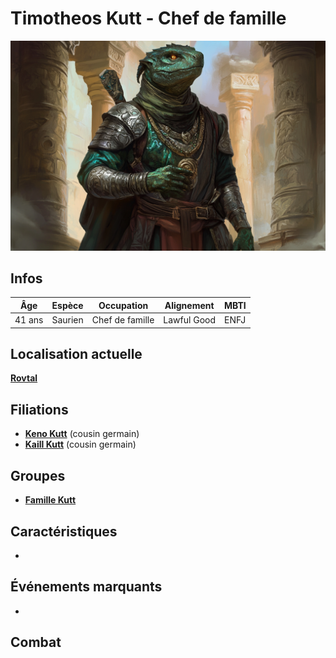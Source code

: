# Timotheos Kutt - Chef de famille
![Timotheos Kutt](../../../_images/TimotheosKutt.png)

## Infos 

| Âge | Espèce | Occupation | Alignement | MBTI |
| --- | ------ | ---------- | ---------- | ---- |
| 41 ans | Saurien | Chef de famille | Lawful Good | ENFJ |

## Localisation actuelle
[**Rovtal**](../../VILLES/Rovtal.md)

## Filiations
* [**Keno Kutt**](../BRUMEBOURG/Keno_Kutt.md) (cousin germain)
* [**Kaill Kutt**](../BRUMEBOURG/Kaill_Kutt.md) (cousin germain)

## Groupes 
* [**Famille Kutt**](../ROVTAL/GROUPES/Famille_Kutt.md)

## Caractéristiques
* 

## Événements marquants
* 

## Combat

